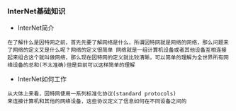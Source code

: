 ### InterNet基础知识
- InterNet简介
```text
在了解什么是因特网之前，首先先要了解网络是什么，所谓因特网就是网络的网络，那么问题来了网络的定义又是什么呢？网络的定义很简单 网络就是一组计算机设备或者其他设备互相连接起来组合这个就叫做网络，那么现在因特网的定义就比较清晰，可以简单的理解为全世界所有网络设备的总和(不太准确)但是目前可以这样简单的理解

```
- InterNet如何工作
```text
从大体上来看，因特网使用一系列标准化协议(standard protocols)
来连接计算机和其他的网络设备，这些协议定义了信息如何在不同设备之间的

```